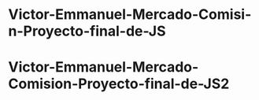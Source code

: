 
# Victor-Emmanuel-Mercado-Comisi-n-Proyecto-final-de-JS
# Victor-Emmanuel-Mercado-Comision-Proyecto-final-de-JS2
